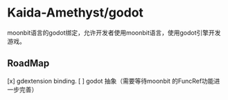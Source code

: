 # Kaida-Amethyst/godot

moonbit语言的godot绑定，允许开发者使用moonbit语言，使用godot引擎开发游戏。

## RoadMap

[x] gdextension binding.
[ ] godot 抽象（需要等待moonbit 的FuncRef功能进一步完善）
